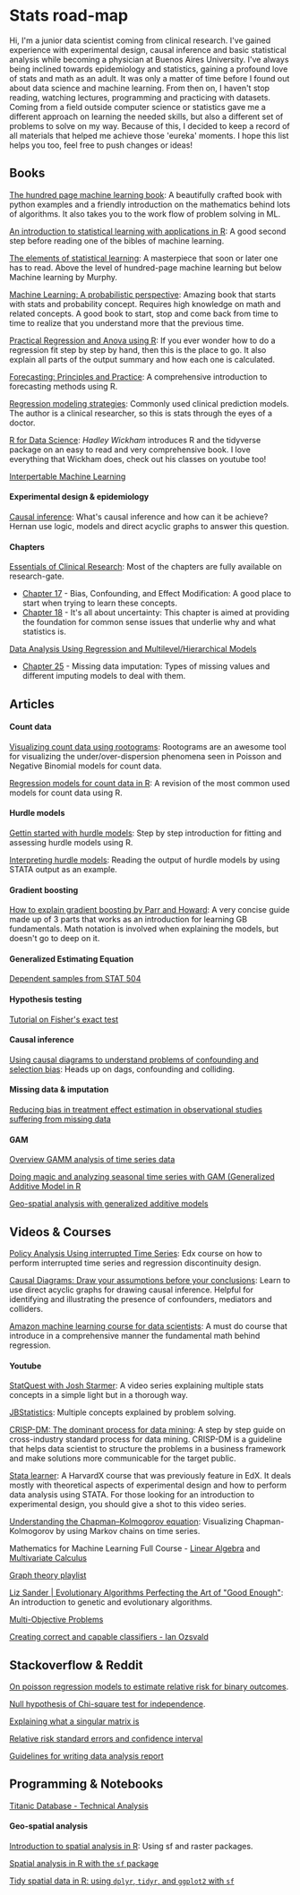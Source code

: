 # Stats road-map

Hi, I'm a junior data scientist coming from clinical research. I've gained experience with experimental design, causal inference and basic statistical analysis while becoming a physician at Buenos Aires University. I've always being inclined towards epidemiology and statistics, gaining a profound love of stats and math as an adult. It was only a matter of time before I found out about data science and machine learning. From then on, I haven't stop reading, watching lectures, programming and practicing with datasets. Coming from a field outside computer science or statistics gave me a different approach on learning the needed skills, but also a different set of problems to solve on my way. Because of this, I decided to keep a record of all materials that helped me achieve those 'eureka' moments. I hope this list helps you too, feel free to push changes or ideas!

## Books

[The hundred page machine learning book](http://themlbook.com/wiki/doku.php): A beautifully crafted book with python examples and a friendly introduction on the mathematics behind lots of algorithms. It also takes you to the work flow of problem solving in ML.

[An introduction to statistical learning with applications in R](https://www-bcf.usc.edu/~gareth/ISL/ISLR%20First%20Printing.pdf): A good second step before reading one of the bibles of machine learning.

[The elements of statistical learning](https://web.stanford.edu/~hastie/ElemStatLearn/): A masterpiece that soon or later one has to read. Above the level of hundred-page machine learning but below Machine learning by Murphy.

[Machine Learning: A probabilistic perspective](https://doc.lagout.org/science/Artificial%20Intelligence/Machine%20learning/Machine%20Learning_%20A%20Probabilistic%20Perspective%20%5BMurphy%202012-08-24%5D.pdf): Amazing book that starts with stats and probability concept. Requires high knowledge on math and related concepts. A good book to start, stop and come back from time to time to realize that you understand more that the previous time.

[Practical Regression and Anova using R](https://cran.r-project.org/doc/contrib/Faraway-PRA.pdf): If you ever wonder how to do a regression fit step by step by hand, then this is the place to go. It also explain all parts of the output summary and how each one is calculated.

[Forecasting: Principles and Practice](https://otexts.com/fpp2/): A comprehensive introduction to forecasting methods using R.

[Regression modeling strategies](https://www.springer.com/la/book/9781441929181): Commonly used clinical prediction models. The author is a clinical researcher, so this is stats through the eyes of a doctor.

[R for Data Science](https://r4ds.had.co.nz): *Hadley Wickham* introduces R and the tidyverse package on an easy to read and very comprehensive book. I love everything that Wickham does, check out his classes on youtube too!

[Interpertable Machine Learning](https://christophm.github.io/interpretable-ml-book/)

#### Experimental design & epidemiology

[Causal inference](https://www.hsph.harvard.edu/miguel-hernan/causal-inference-book/): What's causal inference and how can it be achieve? Hernan use logic, models and direct acyclic graphs to answer this question.

#### Chapters

[Essentials of Clinical Research](https://www.researchgate.net/publication/297114700_Essentials_of_Clinical_Research): Most of the chapters are fully available on research-gate.

- [Chapter 17](https://www.researchgate.net/publication/226733813_Bias_Confounding_and_Effect_Modification) - Bias, Confounding, and Effect Modification: A good place to start when trying to learn these concepts.
- [Chapter 18](https://www.researchgate.net/publication/225876931_It's_All_About_Uncertainty) - It's all about uncertainty:  This chapter is aimed at providing the foundation for common sense issues that underlie why and what statistics is.

[Data Analysis Using Regression and Multilevel/Hierarchical Models](http://www.stat.columbia.edu/~gelman/arm/)

- [Chapter 25](http://www.stat.columbia.edu/~gelman/arm/missing.pdf) - Missing data imputation: Types of missing values and different imputing models to deal with them.

## Articles

#### Count data

[Visualizing count data using rootograms](https://arxiv.org/pdf/1605.01311.pdf): Rootograms are an awesome tool for visualizing the under/over-dispersion phenomena seen in Poisson and Negative Binomial models for count data.

[Regression models for count data in R](https://www.jstatsoft.org/article/view/v027i08/v27i08.pdf): A revision of the most common used models for count data using R. 

#### Hurdle models

[Gettin started with hurdle models](https://data.library.virginia.edu/getting-started-with-hurdle-models/): Step by step introduction for fitting and assessing hurdle models using R.

[Interpreting hurdle models](https://stats.idre.ucla.edu/stata/output/zero-inflated-poisson-regression/): Reading the output of hurdle models by using STATA output as an example.

#### Gradient boosting

[How to explain gradient boosting by Parr and Howard](https://explained.ai/gradient-boosting/index.html): A very concise guide made up of 3 parts that works as an introduction for learning GB fundamentals. Math notation is involved when explaining the models, but doesn't go to deep on it.

#### Generalized Estimating Equation

[Dependent samples from STAT 504](https://newonlinecourses.science.psu.edu/stat504/node/94/)

#### Hypothesis testing

[Tutorial on Fisher's exact test](https://www.sheffield.ac.uk/polopoly_fs/1.43998!/file/tutorial-9-fishers.pdf)

#### Causal inference

[Using causal diagrams to understand problems of confounding and selection bias](http://miror-ejd.eu/wp-content/uploads/sites/34/2016/10/MiRoR-Causality-ho.pdf): Heads up on dags, confounding and colliding.

#### Missing data & imputation

[Reducing bias in treatment effect estimation in observational studies suffering from missing data](http://academiccommons.columbia.edu/download/fedora_content/download/ac:129152/CONTENT/2004_01.pdf)

#### GAM

[Overview GAMM analysis of time series data](http://www.sfs.uni-tuebingen.de/~jvanrij/Tutorial/GAMM.html)

[Doing magic and analyzing seasonal time series with GAM (Generalized Additive Model in R](https://petolau.github.io/Analyzing-double-seasonal-time-series-with-GAM-in-R/)

[Geo-spatial analysis with generalized additive models](https://www.casact.org/education/rpm/2010/handouts/PM1-Guszcza.pdf)

## Videos & Courses

[Policy Analysis Using interrupted Time Series](https://www.edx.org/course/policy-analysis-using-interrupted-time-ubcx-itsx-2): Edx course on how to perform interrupted time series and regression discontinuity design.

[Causal Diagrams: Draw your assumptions before your conclusions](https://www.edx.org/course/causal-diagrams-draw-assumptions-harvardx-ph559x): Learn to use direct acyclic graphs for drawing causal inference. Helpful for identifying and illustrating the presence of confounders, mediators and colliders.

[Amazon machine learning course for data scientists](https://aws.amazon.com/training/learning-paths/machine-learning/data-scientist/): A must do course that introduce in a comprehensive manner the fundamental math behind regression.

#### Youtube

[StatQuest with Josh Starmer](https://www.youtube.com/user/joshstarmer/videos): A video series explaining multiple stats concepts in a simple light but in a thorough way.

[JBStatistics](https://www.youtube.com/user/jbstatistics/videos): Multiple concepts explained by problem solving.

[CRISP-DM: The dominant process for data mining](https://www.youtube.com/watch?v=civLio11SjQ): A step by step guide on cross-industry standard process for data mining. CRISP-DM is a guideline that helps data scientist to structure the problems in a business framework and make solutions more communicable for the target public.

[Stata learner](https://www.youtube.com/user/ashwinikalantri/playlists): A HarvardX course that was previously feature in EdX. It deals mostly with theoretical aspects of experimental design and how to perform data analysis using STATA. For those looking for an introduction to experimental design, you should give a shot to this video series.

[Understanding the Chapman–Kolmogorov equation](https://www.youtube.com/watch?v=W5P4kCpdhho): Visualizing Chapman-Kolmogorov by using Markov chains on time series.

Mathematics for Machine Learning Full Course - [Linear Algebra](https://www.youtube.com/watch?v=T3TpdPmTLso) and [Multivariate Calculus](https://www.youtube.com/watch?v=m998PdOCFcY)

[Graph theory playlist](https://www.youtube.com/playlist?list=PLDV1Zeh2NRsDGO4--qE8yH72HFL1Km93P)

[Liz Sander | Evolutionary Algorithms  Perfecting the Art of "Good Enough"](https://www.youtube.com/watch?v=iJ4MiibHt68): An introduction to genetic and evolutionary algorithms.

[Multi-Objective Problems](https://www.youtube.com/watch?v=56JOMkPvoKs)

[Creating correct and capable classifiers - Ian Ozsvald](https://www.youtube.com/watch?v=DkLPYccEJ8Y)

## Stackoverflow & Reddit

[On poisson regression models to estimate relative risk for binary outcomes](https://stats.stackexchange.com/questions/18595/poisson-regression-to-estimate-relative-risk-for-binary-outcomes).

[Null hypothesis of Chi-square test for independence](https://biology.stackexchange.com/questions/58221/null-hypothesis-of-chi-square-test-for-independence).

[Explaining what a singular matrix is](https://stats.stackexchange.com/questions/70899/what-correlation-makes-a-matrix-singular-and-what-are-implications-of-singularit)

[Relative risk standard errors and confidence interval](https://stats.stackexchange.com/questions/126727/why-doesnt-standard-error-for-ratios-have-log-in-it)

[Guidelines for writing data analysis report](https://www.reddit.com/r/datascience/comments/am2cep/guidelines_for_writing_data_analysis_reports/)

## Programming & Notebooks

[Titanic Database - Technical Analysis](https://rstudio-pubs-static.s3.amazonaws.com/311038_42bc748ec71f469a987bdb536c6c4e88.html)

#### Geo-spatial analysis

[Introduction to spatial analysis in R](https://jafflerbach.github.io/spatial-analysis-R/): Using sf and raster packages.

[Spatial analysis in R with the `sf` package](https://cdn.rawgit.com/rhodyrstats/geospatial_with_sf/bc2b17cf/geospatial_with_sf.html)

[Tidy spatial data in R: using `dplyr`, `tidyr`, and `ggplot2` with `sf`](http://strimas.com/r/tidy-sf/)